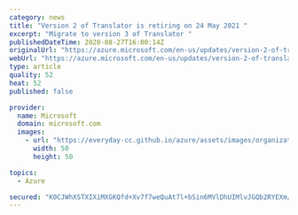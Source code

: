 ```yaml
---
category: news
title: "Version 2 of Translator is retiring on 24 May 2021 "
excerpt: "Migrate to version 3 of Translator "
publishedDateTime: 2020-08-27T16:00:14Z
originalUrl: "https://azure.microsoft.com/en-us/updates/version-2-of-translator-is-retiring-on-24-may-2021/"
webUrl: "https://azure.microsoft.com/en-us/updates/version-2-of-translator-is-retiring-on-24-may-2021/"
type: article
quality: 52
heat: 52
published: false

provider:
  name: Microsoft
  domain: microsoft.com
  images:
    - url: "https://everyday-cc.github.io/azure/assets/images/organizations/microsoft.com-50x50.jpg"
      width: 50
      height: 50

topics:
  - Azure

secured: "K0CJWhXSTXIXiMXGKQfd+Xv7f7weQuAt7l+bSin6MVlDhUIMlvJGQb2RYEXm/aX1fn+ArqDDijQ32tV5C6toWcX6UPYISO2A7AC+VgnHo/Ek0eFFJBxgL6FNQIA6zXTOgu3b33RBYqqArrdcAnWWoMSkPCfQz4Gtm5NOyYfBFUUFnjxl1diJfh2P2oqS9eOos6LYtCgBHl66IF+SR6KFWlDtnA76eYgbfgwqYOdDbO/41TR1NsEc/fD62SSSjK4kcoPj7KMhBVznsHwrhoYimU4LywOKQdbzqjNkjuCNnVTTgtzUvj1s976icQr+o/BWAycZIXe2Mcd9ysCB1ZO+Q8SNyzloV/9AdlRUvHvmPTQ=;FHEdBLFDFQD/FiykgbaEPA=="
---
```


